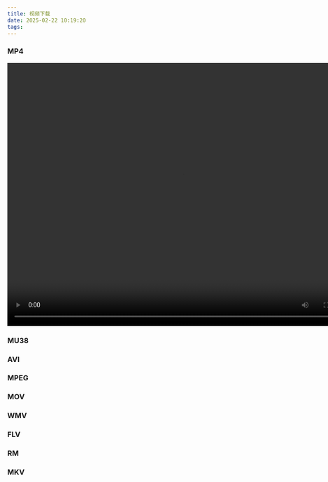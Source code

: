 ```yaml
---
title: 视频下载
date: 2025-02-22 10:19:20
tags:
---
```

### MP4
<video src="./static/video/1.mp4" autoplay="true" controls="controls" width="800" height="600"></video>

### MU38

### AVI

### MPEG

### MOV

### WMV

### FLV

### RM

### MKV